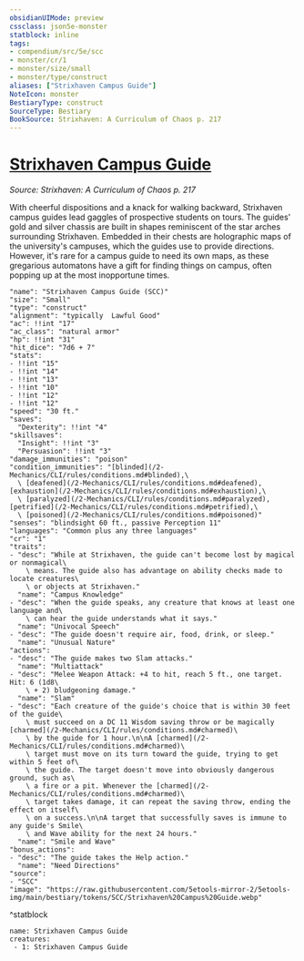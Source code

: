 ```yaml
---
obsidianUIMode: preview
cssclass: json5e-monster
statblock: inline
tags:
- compendium/src/5e/scc
- monster/cr/1
- monster/size/small
- monster/type/construct
aliases: ["Strixhaven Campus Guide"]
NoteIcon: monster
BestiaryType: construct
SourceType: Bestiary
BookSource: Strixhaven: A Curriculum of Chaos p. 217
---
```

# [Strixhaven Campus Guide](2-Mechanics\CLI\bestiary\construct/strixhaven-campus-guide-scc.md)
*Source: Strixhaven: A Curriculum of Chaos p. 217*  

With cheerful dispositions and a knack for walking backward, Strixhaven campus guides lead gaggles of prospective students on tours. The guides' gold and silver chassis are built in shapes reminiscent of the star arches surrounding Strixhaven. Embedded in their chests are holographic maps of the university's campuses, which the guides use to provide directions. However, it's rare for a campus guide to need its own maps, as these gregarious automatons have a gift for finding things on campus, often popping up at the most inopportune times.

```statblock
"name": "Strixhaven Campus Guide (SCC)"
"size": "Small"
"type": "construct"
"alignment": "typically  Lawful Good"
"ac": !!int "17"
"ac_class": "natural armor"
"hp": !!int "31"
"hit_dice": "7d6 + 7"
"stats":
- !!int "15"
- !!int "14"
- !!int "13"
- !!int "10"
- !!int "12"
- !!int "12"
"speed": "30 ft."
"saves":
  "Dexterity": !!int "4"
"skillsaves":
  "Insight": !!int "3"
  "Persuasion": !!int "3"
"damage_immunities": "poison"
"condition_immunities": "[blinded](/2-Mechanics/CLI/rules/conditions.md#blinded),\
  \ [deafened](/2-Mechanics/CLI/rules/conditions.md#deafened), [exhaustion](/2-Mechanics/CLI/rules/conditions.md#exhaustion),\
  \ [paralyzed](/2-Mechanics/CLI/rules/conditions.md#paralyzed), [petrified](/2-Mechanics/CLI/rules/conditions.md#petrified),\
  \ [poisoned](/2-Mechanics/CLI/rules/conditions.md#poisoned)"
"senses": "blindsight 60 ft., passive Perception 11"
"languages": "Common plus any three languages"
"cr": "1"
"traits":
- "desc": "While at Strixhaven, the guide can't become lost by magical or nonmagical\
    \ means. The guide also has advantage on ability checks made to locate creatures\
    \ or objects at Strixhaven."
  "name": "Campus Knowledge"
- "desc": "When the guide speaks, any creature that knows at least one language and\
    \ can hear the guide understands what it says."
  "name": "Univocal Speech"
- "desc": "The guide doesn't require air, food, drink, or sleep."
  "name": "Unusual Nature"
"actions":
- "desc": "The guide makes two Slam attacks."
  "name": "Multiattack"
- "desc": "Melee Weapon Attack: +4 to hit, reach 5 ft., one target. Hit: 6 (1d8\
    \ + 2) bludgeoning damage."
  "name": "Slam"
- "desc": "Each creature of the guide's choice that is within 30 feet of the guide\
    \ must succeed on a DC 11 Wisdom saving throw or be magically [charmed](/2-Mechanics/CLI/rules/conditions.md#charmed)\
    \ by the guide for 1 hour.\n\nA [charmed](/2-Mechanics/CLI/rules/conditions.md#charmed)\
    \ target must move on its turn toward the guide, trying to get within 5 feet of\
    \ the guide. The target doesn't move into obviously dangerous ground, such as\
    \ a fire or a pit. Whenever the [charmed](/2-Mechanics/CLI/rules/conditions.md#charmed)\
    \ target takes damage, it can repeat the saving throw, ending the effect on itself\
    \ on a success.\n\nA target that successfully saves is immune to any guide's Smile\
    \ and Wave ability for the next 24 hours."
  "name": "Smile and Wave"
"bonus_actions":
- "desc": "The guide takes the Help action."
  "name": "Need Directions"
"source":
- "SCC"
"image": "https://raw.githubusercontent.com/5etools-mirror-2/5etools-img/main/bestiary/tokens/SCC/Strixhaven%20Campus%20Guide.webp"
```
^statblock

```encounter-table
name: Strixhaven Campus Guide
creatures:
 - 1: Strixhaven Campus Guide
```